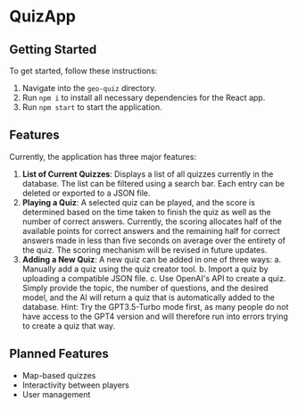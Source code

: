 # QuizApp

## Getting Started

To get started, follow these instructions:

1. Navigate into the `geo-quiz` directory.
2. Run `npm i` to install all necessary dependencies for the React app.
3. Run `npm start` to start the application.

## Features

Currently, the application has three major features:

1. **List of Current Quizzes**: Displays a list of all quizzes currently in the database. The list can be filtered using a search bar. Each entry can be deleted or exported to a JSON file.
2. **Playing a Quiz**: A selected quiz can be played, and the score is determined based on the time taken to finish the quiz as well as the number of correct answers. Currently, the scoring allocates half of the available points for correct answers and the remaining half for correct answers made in less than five seconds on average over the entirety of the quiz. The scoring mechanism will be revised in future updates.
3. **Adding a New Quiz**: A new quiz can be added in one of three ways:
    a. Manually add a quiz using the quiz creator tool.
    b. Import a quiz by uploading a compatible JSON file.
    c. Use OpenAI's API to create a quiz. Simply provide the topic, the number of questions, and the desired model, and the AI will return a quiz that is automatically added to the database.
    Hint: Try the GPT3.5-Turbo mode first, as many people do not have access to the GPT4 version and will therefore run into errors trying to create a quiz that way.

## Planned Features

- Map-based quizzes
- Interactivity between players
- User management

